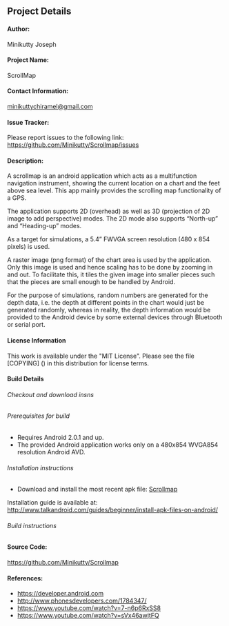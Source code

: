 ## Project Details

#### Author:

Minikutty Joseph

#### Project Name:

ScrollMap

#### Contact Information:

minikuttychiramel@gmail.com

#### Issue Tracker:

Please report issues to the following link:
https://github.com/Minikutty/Scrollmap/issues

#### Description:

A scrollmap is an android application which acts as a multifunction navigation instrument, showing the current location 
on a chart and the feet above sea level. This app mainly provides the scrolling map functionality of a GPS.

The application supports 2D (overhead) as well as 3D (projection of 2D image to add
perspective) modes. The 2D mode also supports “North-up” and “Heading-up” modes. 

As a target for simulations, a 5.4” FWVGA screen resolution (480 x 854 pixels) is used.

A raster image (png format) of the chart area is used by the application. Only this image
is used and hence scaling has to be done by zooming in and out. To facilitate this, it 
tiles the given image into smaller pieces such that the pieces are small enough to be
handled by Android.

For the purpose of simulations, random numbers are generated for the depth data, i.e.
the depth at different points in the chart would just be generated randomly, whereas in
reality, the depth information would be provided to the Android device by some external
devices through Bluetooth or serial port.

#### License Information

This work is available under the "MIT License". Please see the file [COPYING] () in this distribution 
for license terms.

#### Build Details
###### Checkout and download insns

###### Prerequisites for build
* Requires Android 2.0.1 and up.
* The provided Android application works only on a 480x854 WVGA854 resolution Android AVD.
 
###### Installation instructions
* Download and install the most recent apk file: [Scrollmap](https://github.com/Minikutty/Scrollmap/blob/master/bin/ScrollMap.apk)
 
Installation guide is available at: http://www.talkandroid.com/guides/beginner/install-apk-files-on-android/

###### Build instructions

#### Source Code:

https://github.com/Minikutty/Scrollmap

#### References:

* https://developer.android.com
* http://www.phonesdevelopers.com/1784347/
* https://www.youtube.com/watch?v=7-n6p6RxSS8
* https://www.youtube.com/watch?v=sVx46awjtFQ  
